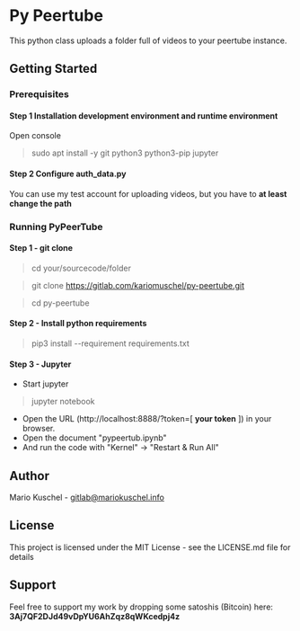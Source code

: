 # Py Peertube

This python class uploads a folder full of videos to your peertube instance.

## Getting Started

### Prerequisites

#### Step 1 Installation development environment and runtime environment
Open console
> sudo apt install -y git python3 python3-pip jupyter

#### Step 2 Configure auth_data.py
You can use my test account for uploading videos, but you have to **at least change the path**

### Running PyPeerTube

#### Step 1 - git clone

> cd your/sourcecode/folder

> git clone https://gitlab.com/kariomuschel/py-peertube.git

> cd py-peertube

#### Step 2 - Install python requirements
> pip3 install --requirement requirements.txt

#### Step 3 - Jupyter

* Start jupyter

> jupyter notebook

* Open the URL (http://localhost:8888/?token=[ **your token** ]) in your browser.
* Open the document "pypeertub.ipynb"
* And run the code with "Kernel" -> "Restart & Run All"

## Author
Mario Kuschel - gitlab@mariokuschel.info

## License
This project is licensed under the MIT License - see the LICENSE.md file for details

## Support
Feel free to support my work by dropping some satoshis (Bitcoin) here: **3Aj7QF2DJd49vDpYU6AhZqz8qWKcedpj4z**

